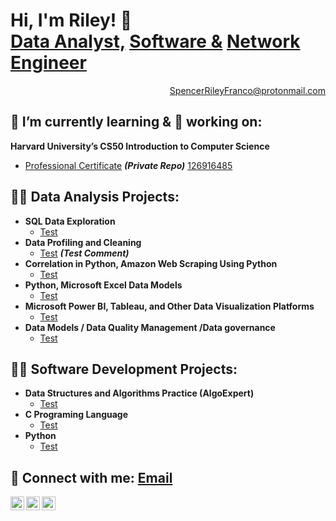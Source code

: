 
<h1>Hi, I'm Riley! 👋<br/><a href="https://github.com/AdorablyDiabolic">Data Analyst,</a> <a href="https://linkedin.com/in/rileyfranco">Software &</a> <a href="https://linkedin.com/in/rileyfranco">Network Engineer</a></h1> 

<P align="right"><a href= "SpencerRileyFranco@protonmail.com">SpencerRileyFranco@protonmail.com</a>  
<h2> 🌱 I’m currently learning & 🔭 working on:</h2>
  <b>Harvard University’s CS50 Introduction to Computer Science</b>  
  
  - [Professional Certificate](https://cs50.harvard.edu/x/2023/) <b><i>(Private Repo)</b></i> [126916485](https://github.com/code50/126916485)


<h2>👨‍💻 Data Analysis Projects:</h2>
  
  - <b>SQL Data Exploration</b>
    - [Test](https://youtu.be/qfyynHBFOsM)
  - <b>Data Profiling and Cleaning </b>
    - [Test](https://youtu.be/8rO7ztF4NtU) <b><i>(Test Comment)</b></i>
  - <b>Correlation in Python, Amazon Web Scraping Using Python</b>
    - [Test](https://youtube.com/playlist?list=PLUaB-1hjhk8H48Pj32z4GZgGWyylqv85f)
  - <b>Python, Microsoft Excel Data Models</b>
    - [Test](https://youtube.com/playlist?list=PLUaB-1hjhk8H48Pj32z4GZgGWyylqv85f) 
  - <b> Microsoft Power BI, Tableau, and Other Data Visualization Platforms</b>
     - [Test](https://youtube.com/playlist?list=PLUaB-1hjhk8H48Pj32z4GZgGWyylqv85f)
  - <b>Data Models / Data Quality Management /Data governance</b>
    - [Test](https://youtube.com/playlist?list=PLUaB-1hjhk8H48Pj32z4GZgGWyylqv85f) 
  <!-- -->


<h2>👨‍💻 Software Development Projects:</h2>

- <b>Data Structures and Algorithms Practice (AlgoExpert)</b>
  - [Test](https://github.com/joshmadakor1/Algorithms-Practice)
- <b>C Programing Language</b>
  - [Test](https://github.com/joshmadakor1/EncrypterPOC)
- <b>Python</b>
  - [Test](https://github.com/joshmadakor1/Package-Delivery-Pathfinding-Algorithm)



<h2> 🤳 Connect with me: <a href= "SpencerRileyFranco@protonmail.com">Email</a></h2>

[<img align="left" alt="JoshMadakor | GitHub" width="22px" src="https://cdn.jsdelivr.net/npm/simple-icons@3.13.0/icons/github.svg" />][GitHub]
[<img align="left" alt="JoshMadakor | LinkedIn" width="22px" src="https://cdn.jsdelivr.net/npm/simple-icons@v3/icons/linkedin.svg" />][linkedin]
[<img align="left" alt="JoshMadakor | Instagram" width="22px" src="https://cdn.jsdelivr.net/npm/simple-icons@v3/icons/instagram.svg" />][instagram]


[GitHub]: https://github.com/AdorablyDiabolic
[instagram]: https://www.threads.net/@s_riley_franco/
[linkedin]: https://linkedin.com/in/rileyfranco
<!--
**AdorablyDiabolic/AdorablyDiabolic** is a ✨ _special_ ✨ repository because its `README.md` (this file) appears on your GitHub profile.

Here are some ideas to get you started:

- 🔭 I’m currently working on ...
- 🌱 I’m currently learning ...
- 👯 I’m looking to collaborate on ...
- 🤔 I’m looking for help with ...
- 💬 Ask me about ...
- 📫 How to reach me: ...
- 😄 Pronouns: ...
- ⚡ Fun fact: ...
-->
